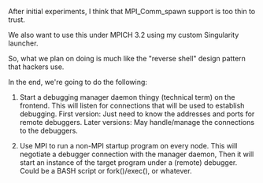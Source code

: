 After initial experiments, I think that MPI_Comm_spawn support is too thin to trust.

We also want to use this under MPICH 3.2 using my custom Singularity launcher.

So, what we plan on doing is much like the "reverse shell" design pattern that
hackers use.

In the end, we're going to do the following:

1) Start a debugging manager daemon thingy (technical term) on the frontend.
	This will listen for connections that will be used to establish debugging.
	First version: Just need to know the addresses and ports for remote debuggers.
	Later versions: May handle/manage the connections to the debuggers.

2) Use MPI to run a non-MPI startup program on every node.
	This will negotiate a debugger connection with the manager daemon,
	Then it will start an instance of the target program under a (remote) debugger.
	Could be a BASH script or fork()/exec(), or whatever.
